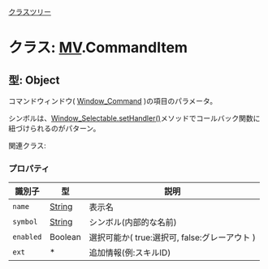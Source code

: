 [クラスツリー](index.md)

# クラス: [MV](MV.md).CommandItem

## 型: Object
コマンドウィンドウ( [Window_Command](Window_Command.md) )の項目のパラメータ。

シンボルは、[Window_Selectable.setHandler()](Window_Selectable.md#sethandler-symbol-method)メソッドでコールバック関数に紐づけられるのがパターン。

関連クラス: 


### プロパティ

| 識別子 | 型 | 説明 |
| --- | --- | --- |
| `name` | [String](String.md) | 表示名 |
| `symbol` | [String](String.md) | シンボル(内部的な名前) |
| `enabled` | Boolean | 選択可能か( true:選択可, false:グレーアウト ) |
| `ext` | * | 追加情報(例:スキルID) |

